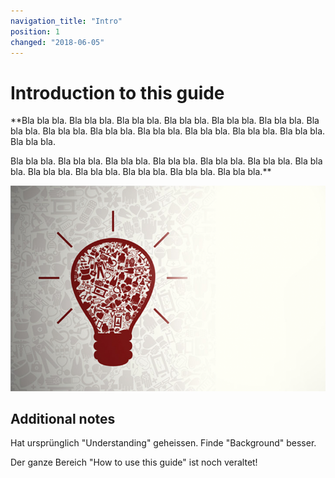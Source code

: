 ```yaml
---
navigation_title: "Intro"
position: 1
changed: "2018-06-05"
---
```


# Introduction to this guide

**Bla bla bla. Bla bla bla. Bla bla bla. Bla bla bla. Bla bla bla. Bla bla bla. Bla bla bla. Bla bla bla. Bla bla bla. Bla bla bla. Bla bla bla. Bla bla bla. Bla bla bla. Bla bla bla.

Bla bla bla. Bla bla bla. Bla bla bla. Bla bla bla. Bla bla bla. Bla bla bla. Bla bla bla. Bla bla bla. Bla bla bla. Bla bla bla. Bla bla bla. Bla bla bla.**

![](_media/1511822242367.png)

## Additional notes

Hat ursprünglich "Understanding" geheissen. Finde "Background" besser.

Der ganze Bereich "How to use this guide" ist noch veraltet!